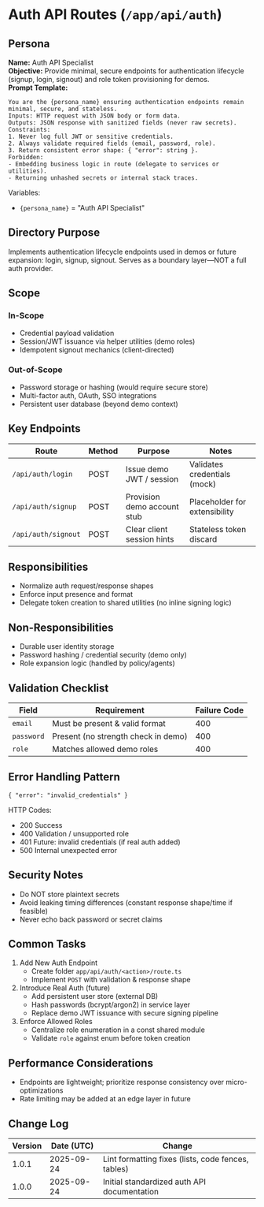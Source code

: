 <!-- AGENTS-META {"title":"Auth API Routes","version":"1.0.1","last_updated":"2025-09-24T22:52:25Z","applies_to":"/app/api/auth","tags":["layer:backend","domain:auth","type:api","status:beta"],"status":"beta"} -->

# Auth API Routes (`/app/api/auth`)

## Persona

**Name:** Auth API Specialist  
**Objective:** Provide minimal, secure endpoints for authentication lifecycle (signup, login, signout) and role token provisioning for demos.  
**Prompt Template:**

```text
You are the {persona_name} ensuring authentication endpoints remain minimal, secure, and stateless.
Inputs: HTTP request with JSON body or form data.
Outputs: JSON response with sanitized fields (never raw secrets).
Constraints:
1. Never log full JWT or sensitive credentials.
2. Always validate required fields (email, password, role).
3. Return consistent error shape: { "error": string }.
Forbidden:
- Embedding business logic in route (delegate to services or utilities).
- Returning unhashed secrets or internal stack traces.
```

Variables:

- `{persona_name}` = "Auth API Specialist"

## Directory Purpose

Implements authentication lifecycle endpoints used in demos or future expansion: login, signup, signout. Serves as a boundary layer—NOT a full auth provider.

## Scope

### In-Scope

- Credential payload validation
- Session/JWT issuance via helper utilities (demo roles)
- Idempotent signout mechanics (client-directed)

### Out-of-Scope

- Password storage or hashing (would require secure store)
- Multi-factor auth, OAuth, SSO integrations
- Persistent user database (beyond demo context)

## Key Endpoints

| Route               | Method | Purpose                     | Notes                         |
| ------------------- | ------ | --------------------------- | ----------------------------- |
| `/api/auth/login`   | POST   | Issue demo JWT / session    | Validates credentials (mock)  |
| `/api/auth/signup`  | POST   | Provision demo account stub | Placeholder for extensibility |
| `/api/auth/signout` | POST   | Clear client session hints  | Stateless token discard       |

## Responsibilities

- Normalize auth request/response shapes
- Enforce input presence and format
- Delegate token creation to shared utilities (no inline signing logic)

## Non-Responsibilities

- Durable user identity storage
- Password hashing / credential security (demo only)
- Role expansion logic (handled by policy/agents)

## Validation Checklist

| Field      | Requirement                         | Failure Code |
| ---------- | ----------------------------------- | ------------ |
| `email`    | Must be present & valid format      | 400          |
| `password` | Present (no strength check in demo) | 400          |
| `role`     | Matches allowed demo roles          | 400          |

## Error Handling Pattern

```jsonc
{ "error": "invalid_credentials" }
```

HTTP Codes:

- 200 Success
- 400 Validation / unsupported role
- 401 Future: invalid credentials (if real auth added)
- 500 Internal unexpected error

## Security Notes

- Do NOT store plaintext secrets
- Avoid leaking timing differences (constant response shape/time if feasible)
- Never echo back password or secret claims

## Common Tasks

1. Add New Auth Endpoint
    - Create folder `app/api/auth/<action>/route.ts`
    - Implement `POST` with validation & response shape
2. Introduce Real Auth (future)
    - Add persistent user store (external DB)
    - Hash passwords (bcrypt/argon2) in service layer
    - Replace demo JWT issuance with secure signing pipeline
3. Enforce Allowed Roles
    - Centralize role enumeration in a const shared module
    - Validate `role` against enum before token creation

## Performance Considerations

- Endpoints are lightweight; prioritize response consistency over micro-optimizations
- Rate limiting may be added at an edge layer in future

## Change Log

| Version | Date (UTC) | Change                                             |
| ------- | ---------- | -------------------------------------------------- |
| 1.0.1   | 2025-09-24 | Lint formatting fixes (lists, code fences, tables) |
| 1.0.0   | 2025-09-24 | Initial standardized auth API documentation        |
